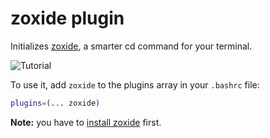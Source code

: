 # zoxide plugin

Initializes [zoxide](https://github.com/ajeetdsouza/zoxide), a smarter cd
command for your terminal.

![Tutorial](https://raw.githubusercontent.com/ajeetdsouza/zoxide/97dc08347d9dbf5b5a4516b79e0ac27366b962ce/contrib/tutorial.webp)

To use it, add `zoxide` to the plugins array in your `.bashrc` file:

```sh
plugins=(... zoxide)
```

**Note:** you have to
[install zoxide](https://github.com/ajeetdsouza/zoxide#step-1-install-zoxide)
first.
